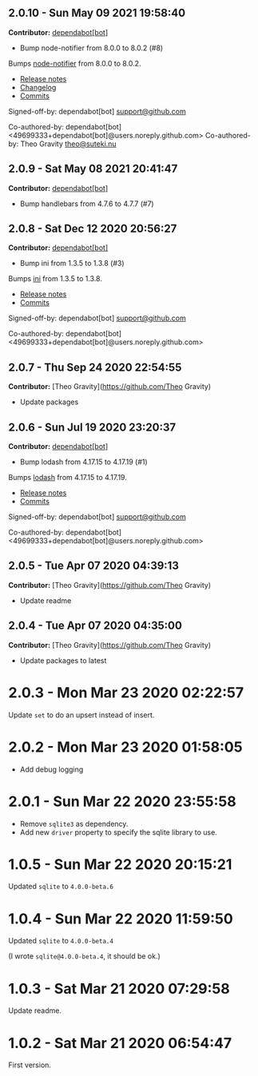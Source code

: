 ## 2.0.10 - Sun May 09 2021 19:58:40

**Contributor:** [dependabot[bot]](https://github.com/dependabot[bot])

- Bump node-notifier from 8.0.0 to 8.0.2 (#8)

Bumps [node-notifier](https://github.com/mikaelbr/node-notifier) from 8.0.0 to 8.0.2.
- [Release notes](https://github.com/mikaelbr/node-notifier/releases)
- [Changelog](https://github.com/mikaelbr/node-notifier/blob/master/CHANGELOG.md)
- [Commits](https://github.com/mikaelbr/node-notifier/compare/v8.0.0...v8.0.2)

Signed-off-by: dependabot[bot] <support@github.com>

Co-authored-by: dependabot[bot] <49699333+dependabot[bot]@users.noreply.github.com>
Co-authored-by: Theo Gravity <theo@suteki.nu>

## 2.0.9 - Sat May 08 2021 20:41:47

**Contributor:** [dependabot[bot]](https://github.com/dependabot[bot])

- Bump handlebars from 4.7.6 to 4.7.7 (#7)

## 2.0.8 - Sat Dec 12 2020 20:56:27

**Contributor:** [dependabot[bot]](https://github.com/dependabot[bot])

- Bump ini from 1.3.5 to 1.3.8 (#3)

Bumps [ini](https://github.com/isaacs/ini) from 1.3.5 to 1.3.8.
- [Release notes](https://github.com/isaacs/ini/releases)
- [Commits](https://github.com/isaacs/ini/compare/v1.3.5...v1.3.8)

Signed-off-by: dependabot[bot] <support@github.com>

Co-authored-by: dependabot[bot] <49699333+dependabot[bot]@users.noreply.github.com>

## 2.0.7 - Thu Sep 24 2020 22:54:55

**Contributor:** [Theo Gravity](https://github.com/Theo Gravity)

- Update packages

## 2.0.6 - Sun Jul 19 2020 23:20:37

**Contributor:** [dependabot[bot]](https://github.com/dependabot[bot])

- Bump lodash from 4.17.15 to 4.17.19 (#1)

Bumps [lodash](https://github.com/lodash/lodash) from 4.17.15 to 4.17.19.
- [Release notes](https://github.com/lodash/lodash/releases)
- [Commits](https://github.com/lodash/lodash/compare/4.17.15...4.17.19)

Signed-off-by: dependabot[bot] <support@github.com>

Co-authored-by: dependabot[bot] <49699333+dependabot[bot]@users.noreply.github.com>

## 2.0.5 - Tue Apr 07 2020 04:39:13

**Contributor:** [Theo Gravity](https://github.com/Theo Gravity)

- Update readme

## 2.0.4 - Tue Apr 07 2020 04:35:00

**Contributor:** [Theo Gravity](https://github.com/Theo Gravity)

- Update packages to latest

# 2.0.3 - Mon Mar 23 2020 02:22:57

Update `set` to do an upsert instead of insert.

# 2.0.2 - Mon Mar 23 2020 01:58:05

- Add debug logging

# 2.0.1 - Sun Mar 22 2020 23:55:58

- Remove `sqlite3` as dependency.
- Add new `driver` property to specify the sqlite library to use.

# 1.0.5 - Sun Mar 22 2020 20:15:21

Updated `sqlite` to `4.0.0-beta.6`

# 1.0.4 - Sun Mar 22 2020 11:59:50

Updated `sqlite` to `4.0.0-beta.4`

(I wrote `sqlite@4.0.0-beta.4`, it should be ok.)

# 1.0.3 - Sat Mar 21 2020 07:29:58

Update readme.

# 1.0.2 - Sat Mar 21 2020 06:54:47

First version.
